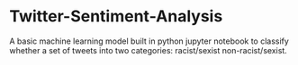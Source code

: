 # Twitter-Sentiment-Analysis
A basic machine learning model built in python jupyter notebook to classify whether a set of tweets into two categories:  racist/sexist non-racist/sexist.
